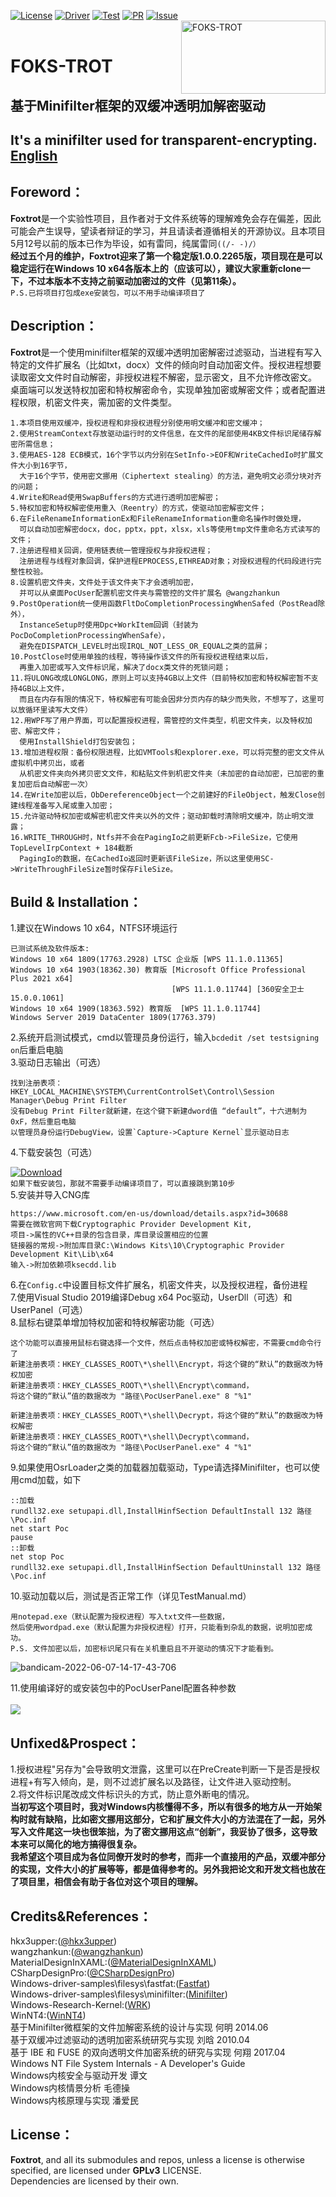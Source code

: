 [![License](https://img.shields.io/badge/License-GPLv3-blue.svg "License")](https://www.gnu.org/licenses/gpl-3.0 "License")
[![Driver](https://img.shields.io/badge/Driver-passing-green.svg "Driver")](https://github.com/hkx3upper "Driver")
[![Test](https://img.shields.io/badge/Test-passing-green.svg "Test")](https://github.com/hkx3upper "Test")
[![PR](https://img.shields.io/badge/PR-welcome-blue.svg "PR")](https://github.com/hkx3upper/FOKS-TROT/pulls "PR")
[![Issue](https://img.shields.io/badge/Issue-welcome-blue.svg "Issue")](https://github.com/hkx3upper/FOKS-TROT/issues "Issue")  
<a href="https://github.com/hkx3upper/FOKS-TROT"><img align="right" width="231" height="117" src="https://user-images.githubusercontent.com/41336794/172169698-65afd346-38c4-4fd6-861b-20940a6ee493.jpg" alt="FOKS-TROT"></a></br>
# FOKS-TROT  
## 基于Minifilter框架的双缓冲透明加解密驱动  
## It's a minifilter used for transparent-encrypting. <a href="https://github.com/hkx3upper/FOKS-TROT/wiki/Foxtrot">English</a>  

## Foreword：
**Foxtrot**是一个实验性项目，且作者对于文件系统等的理解难免会存在偏差，因此可能会产生误导，望读者辩证的学习，并且请读者遵循相关的开源协议。且本项目5月12号以前的版本已作为毕设，如有雷同，纯属雷同`((/- -)/）`  
**经过五个月的维护，**Foxtrot**迎来了第一个稳定版1.0.0.2265版，项目现在是可以稳定运行在Windows 10 x64各版本上的（应该可以），建议大家重新clone一下，不过本版本不支持之前驱动加密过的文件（见第11条）。**  
`P.S.已将项目打包成exe安装包，可以不用手动编译项目了`
## Description：
**Foxtrot**是一个使用minifilter框架的双缓冲透明加密解密过滤驱动，当进程有写入特定的文件扩展名（比如txt，docx）文件的倾向时自动加密文件。授权进程想要读取密文文件时自动解密，非授权进程不解密，显示密文，且不允许修改密文。
桌面端可以发送特权加密和特权解密命令，实现单独加密或解密文件；或者配置进程权限，机密文件夹，需加密的文件类型。  
```
1.本项目使用双缓冲，授权进程和非授权进程分别使用明文缓冲和密文缓冲；  
2.使用StreamContext存放驱动运行时的文件信息，在文件的尾部使用4KB文件标识尾储存解密所需信息；  
3.使用AES-128 ECB模式，16个字节以内分别在SetInfo->EOF和WriteCachedIo时扩展文件大小到16字节，
  大于16个字节，使用密文挪用（Ciphertext stealing）的方法，避免明文必须分块对齐的问题；  
4.Write和Read使用SwapBuffers的方式进行透明加密解密；  
5.特权加密和特权解密使用重入（Reentry）的方式，使驱动加密解密文件；  
6.在FileRenameInformationEx和FileRenameInformation重命名操作时做处理，
  可以自动加密解密docx，doc，pptx，ppt，xlsx，xls等使用tmp文件重命名方式读写的文件；  
7.注册进程相关回调，使用链表统一管理授权与非授权进程；
  注册进程与线程对象回调，保护进程EPROCESS,ETHREAD对象；对授权进程的代码段进行完整性校验。  
8.设置机密文件夹，文件处于该文件夹下才会透明加密，
  并可以从桌面PocUser配置机密文件夹与需管控的文件扩展名 @wangzhankun  
9.PostOperation统一使用函数FltDoCompletionProcessingWhenSafed（PostRead除外），
  InstanceSetup时使用Dpc+WorkItem回调（封装为PocDoCompletionProcessingWhenSafe），
  避免在DISPATCH_LEVEL时出现IRQL_NOT_LESS_OR_EQUAL之类的蓝屏；  
10.PostClose时使用单独的线程，等待操作该文件的所有授权进程结束以后，
  再重入加密或写入文件标识尾，解决了docx类文件的死锁问题；  
11.将ULONG改成LONGLONG，原则上可以支持4GB以上文件（目前特权加密和特权解密暂不支持4GB以上文件，  
  而且在内存有限的情况下，特权解密有可能会因非分页内存的缺少而失败，不想写了，这里可以放循环里读写大文件） 
12.用WPF写了用户界面，可以配置授权进程，需管控的文件类型，机密文件夹，以及特权加密、解密文件；  
  使用InstallShield打包安装包；  
13.增加进程权限：备份权限进程，比如VMTools和explorer.exe，可以将完整的密文文件从虚拟机中拷贝出，或者  
  从机密文件夹向外拷贝密文文件，和粘贴文件到机密文件夹（未加密的自动加密，已加密的重复加密后自动解密一次）    
14.在Write加密以后，ObDereferenceObject一个之前建好的FileObject，触发Close创建线程准备写入尾或重入加密；  
15.允许驱动特权加密或解密机密文件夹以外的文件；驱动卸载时清除明文缓冲，防止明文泄露；  
16.WRITE_THROUGH时，Ntfs并不会在PagingIo之前更新Fcb->FileSize，它使用TopLevelIrpContext + 184截断  
  PagingIo的数据，在CachedIo返回时更新该FileSize，所以这里使用SC->WriteThroughFileSize暂时保存FileSize。    
```
## Build & Installation：
1.建议在Windows 10 x64，NTFS环境运行  
```
已测试系统及软件版本:  
Windows 10 x64 1809(17763.2928) LTSC 企业版 [WPS 11.1.0.11365]  
Windows 10 x64 1903(18362.30) 教育版 [Microsoft Office Professional Plus 2021 x64] 
                                    [WPS 11.1.0.11744] [360安全卫士 15.0.0.1061]
Windows 10 x64 1909(18363.592) 教育版  [WPS 11.1.0.11744]  
Windows Server 2019 DataCenter 1809(17763.379)  
```
2.系统开启测试模式，cmd以管理员身份运行，输入`bcdedit /set testsigning on`后重启电脑  
3.驱动日志输出（可选）  
```
找到注册表项：HKEY_LOCAL_MACHINE\SYSTEM\CurrentControlSet\Control\Session Manager\Debug Print Filter  
没有Debug Print Filter就新建，在这个键下新建dword值 “default”，十六进制为0xF，然后重启电脑  
以管理员身份运行DebugView，设置`Capture->Capture Kernel`显示驱动日志  
```
4.下载安装包（可选）  
  
[![Download](https://img.shields.io/badge/Download-5.09MB-green.svg "Download")](https://github.com/hkx3upper/FOKS-TROT/releases/ "Download")  
`如果下载安装包，那就不需要手动编译项目了，可以直接跳到第10步`  
5.安装并导入CNG库  
```
https://www.microsoft.com/en-us/download/details.aspx?id=30688  
需要在微软官网下载Cryptographic Provider Development Kit,  
项目->属性的VC++目录的包含目录，库目录设置相应的位置  
链接器的常规->附加库目录C:\Windows Kits\10\Cryptographic Provider Development Kit\Lib\x64  
输入->附加依赖项ksecdd.lib
```
6.在`Config.c`中设置目标文件扩展名，机密文件夹，以及授权进程，备份进程  
7.使用Visual Studio 2019编译Debug x64 Poc驱动，UserDll（可选）和UserPanel（可选）  
8.鼠标右键菜单增加特权加密和特权解密功能（可选）  
```
这个功能可以直接用鼠标右键选择一个文件，然后点击特权加密或特权解密，不需要cmd命令行了
新建注册表项：HKEY_CLASSES_ROOT\*\shell\Encrypt，将这个键的“默认”的数据改为特权加密
新建注册表项：HKEY_CLASSES_ROOT\*\shell\Encrypt\command，
将这个键的“默认”值的数据改为 "路径\PocUserPanel.exe" 8 "%1"

新建注册表项：HKEY_CLASSES_ROOT\*\shell\Decrypt，将这个键的“默认”的数据改为特权解密
新建注册表项：HKEY_CLASSES_ROOT\*\shell\Decrypt\command，
将这个键的“默认”值的数据改为 "路径\PocUserPanel.exe" 4 "%1"
``` 
9.如果使用OsrLoader之类的加载器加载驱动，Type请选择Minifilter，也可以使用cmd加载，如下  
```
::加载
rundll32.exe setupapi.dll,InstallHinfSection DefaultInstall 132 路径\Poc.inf
net start Poc
pause
::卸载
net stop Poc
rundll32.exe setupapi.dll,InstallHinfSection DefaultUninstall 132 路径\Poc.inf
```
10.驱动加载以后，测试是否正常工作（详见TestManual.md）  
```
用notepad.exe（默认配置为授权进程）写入txt文件一些数据，
然后使用wordpad.exe（默认配置为非授权进程）打开，只能看到杂乱的数据，说明加密成功。  
P.S. 文件加密以后，加密标识尾只有在关机重启且不开驱动的情况下才能看到。  
```
![bandicam-2022-06-07-14-17-43-706](https://user-images.githubusercontent.com/41336794/172311235-59075006-aa5e-42f1-a6c4-c976785e6f5a.gif)  
  
11.使用编译好的或安装包中的PocUserPanel配置各种参数  
</br><img src="https://user-images.githubusercontent.com/41336794/173342125-2198e70f-8590-4002-ab7f-5dc5ef899720.JPG"></a></br>  
## Unfixed&Prospect：
1.授权进程"另存为"会导致明文泄露，这里可以在PreCreate判断一下是否是授权进程+有写入倾向，是，则不过滤扩展名以及路径，让文件进入驱动控制。  
2.将文件标识尾改成文件标识头的方式，防止意外断电的情况。  
**当初写这个项目时，我对Windows内核懂得不多，所以有很多的地方从一开始架构时就有缺陷，比如密文挪用这部分，它和扩展文件大小的方法混在了一起，另外写入文件尾这一块也很笨拙，为了密文挪用这点“创新”，我妥协了很多，这导致本来可以简化的地方搞得很复杂。  
我希望这个项目成为各位同僚开发时的参考，而非一个直接用的产品，双缓冲部分的实现，文件大小的扩展等等，都是值得参考的。另外我把论文和开发文档也放在了项目里，相信会有助于各位对这个项目的理解。**  
## Credits&References：
hkx3upper:(<a href="https://github.com/hkx3upper">@hkx3upper</a>)  
wangzhankun:(<a href="https://github.com/wangzhankun">@wangzhankun</a>)  
MaterialDesignInXAML:(<a href="https://github.com/MaterialDesignInXAML">@MaterialDesignInXAML</a>)  
CSharpDesignPro:(<a href="https://github.com/CSharpDesignPro/WPF---MVVM-Based-Modern-Dashboard">@CSharpDesignPro</a>)  
Windows-driver-samples\filesys\fastfat:(<a href="https://github.com/microsoft/Windows-driver-samples/tree/main/filesys">Fastfat</a>)  
Windows-driver-samples\filesys\minifilter:(<a href="https://github.com/microsoft/Windows-driver-samples/tree/main/filesys">Minifilter</a>)  
Windows-Research-Kernel:(<a href="https://github.com/HighSchoolSoftwareClub/Windows-Research-Kernel-WRK-">WRK</a>)  
WinNT4:(<a href="https://github.com/ZoloZiak/WinNT4">WinNT4</a>)  
基于Minifilter微框架的文件加解密系统的设计与实现 何明 2014.06  
基于双缓冲过滤驱动的透明加密系统研究与实现 刘晗 2010.04  
基于 IBE 和 FUSE 的双向透明文件加密系统的研究与实现 何翔 2017.04  
Windows NT File System Internals - A Developer's  Guide  
Windows内核安全与驱动开发 谭文  
Windows内核情景分析 毛德操  
Windows内核原理与实现 潘爱民  
## License：
**Foxtrot**, and all its submodules and repos, unless a license is otherwise specified, are licensed under **GPLv3** LICENSE.  
Dependencies are licensed by their own.  
